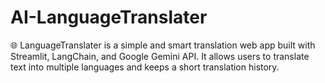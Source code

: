 # AI-LanguageTranslater
🌐 LanguageTranslater is a simple and smart translation web app built with Streamlit, LangChain, and Google Gemini API. It allows users to translate text into multiple languages and keeps a short translation history.

